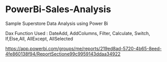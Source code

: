 # PowerBi-Sales-Analysis

Sample Superstore Data Analysis using Power Bi

Dax Function Used : DateAdd, AddColumns, Filter, Calculate, Switch, If,Else,All, AllExcept, AllSelected


https://app.powerbi.com/groups/me/reports/219ed8ad-5720-4b65-8eed-4fe860138f94/ReportSectione99c9959143ddaa34922



